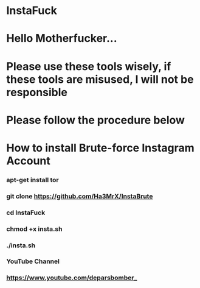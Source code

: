 # InstaFuck

# Hello Motherfucker...
# Please use these tools wisely, if these tools are misused, I will not be responsible 
# Please follow the procedure below

# How to install Brute-force Instagram Account 


### apt-get install tor

### git clone https://github.com/Ha3MrX/InstaBrute

### cd InstaFuck

### chmod +x insta.sh

### ./insta.sh


### YouTube Channel

### https://www.youtube.com/deparsbomber_
